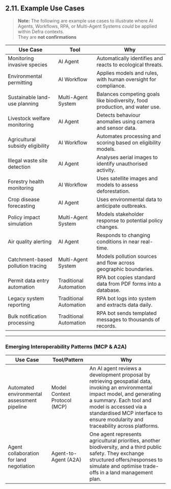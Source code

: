 ## 2.11. Example Use Cases

> **Note:** The following are example use cases to illustrate where AI Agents, Workflows, RPA, or Multi-Agent Systems *could* be applied within Defra contexts.  
> They are **not confirmations**

| Use Case                             | Tool                    | Why                                                                 |
|-------------------------------------|-------------------------|----------------------------------------------------------------------|
| Monitoring invasive species         | AI Agent                | Automatically identifies and reacts to ecological threats.           |
| Environmental permitting            | AI Workflow             | Applies models and rules, with human oversight for compliance.       |
| Sustainable land-use planning       | Multi-Agent System      | Balances competing goals like biodiversity, food production, and water use. |
| Livestock welfare monitoring        | AI Agent                | Detects behaviour anomalies using camera and sensor data.           |
| Agricultural subsidy eligibility    | AI Workflow             | Automates processing and scoring based on eligibility models.        |
| Illegal waste site detection        | AI Agent                | Analyses aerial images to identify unauthorised activity.            |
| Forestry health monitoring          | AI Workflow             | Uses satellite images and models to assess deforestation.            |
| Crop disease forecasting            | AI Agent                | Uses environmental data to anticipate outbreaks.                     |
| Policy impact simulation            | Multi-Agent System      | Models stakeholder response to potential policy changes.             |
| Air quality alerting                | AI Agent                | Responds to changing conditions in near real-time.                   |
| Catchment-based pollution tracing   | Multi-Agent System      | Models pollution sources and flow across geographic boundaries.      |
| Permit data entry automation    | Traditional Automation  | RPA bot copies standard data from PDF forms into a database.         |
| Legacy system reporting        | Traditional Automation  | RPA bot logs into system and extracts data daily.                    |
| Bulk notification processing    | Traditional Automation  | RPA bot sends templated messages to thousands of records.            |

---

### Emerging Interoperability Patterns (MCP & A2A)

| Use Case                             | Tool/Pattern           | Why                                                                 |
|-------------------------------------|--------------------------|----------------------------------------------------------------------|
| Automated environmental assessment pipeline | Model Context Protocol (MCP) | An AI agent reviews a development proposal by retrieving geospatial data, invoking an environmental impact model, and generating a summary. Each tool and model is accessed via a standardised MCP interface to ensure modularity and traceability across platforms. |
| Agent collaboration for land negotiation | Agent-to-Agent (A2A) | One agent represents agricultural priorities, another biodiversity, and a third public safety. They exchange structured offers/responses to simulate and optimise trade-offs in a land management plan. |

